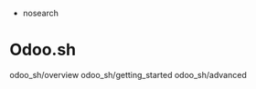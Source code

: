   - nosearch

# Odoo.sh

<div class="toctree">

odoo\_sh/overview odoo\_sh/getting\_started odoo\_sh/advanced

</div>
